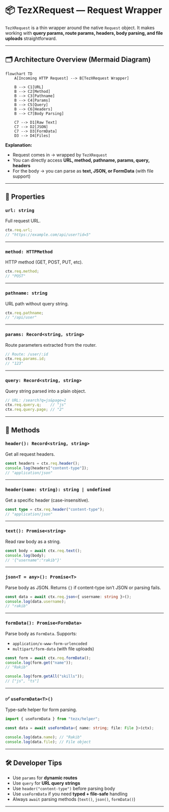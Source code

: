 # 📦 TezXRequest — Request Wrapper

`TezXRequest` is a thin wrapper around the native `Request` object.
It makes working with **query params, route params, headers, body parsing, and file uploads** straightforward.

---

## 🗂 Architecture Overview (Mermaid Diagram)

```mermaid
flowchart TD
    A[Incoming HTTP Request] --> B[TezXRequest Wrapper]

    B --> C1[URL]
    B --> C2[Method]
    B --> C3[Pathname]
    B --> C4[Params]
    B --> C5[Query]
    B --> C6[Headers]
    B --> C7[Body Parsing]

    C7 --> D1[Raw Text]
    C7 --> D2[JSON]
    C7 --> D3[FormData]
    D3 --> D4[Files]
```

**Explanation:**

* Request comes in → wrapped by `TezXRequest`
* You can directly access **URL, method, pathname, params, query, headers**
* For the body → you can parse as **text, JSON, or FormData** (with file support)

---

## 🔹 Properties

### `url: string`

Full request URL.

```ts
ctx.req.url; 
// "https://example.com/api/user?id=5"
```

---

### `method: HTTPMethod`

HTTP method (GET, POST, PUT, etc).

```ts
ctx.req.method; 
// "POST"
```

---

### `pathname: string`

URL path without query string.

```ts
ctx.req.pathname; 
// "/api/user"
```

---

### `params: Record<string, string>`

Route parameters extracted from the router.

```ts
// Route: /user/:id
ctx.req.params.id; 
// "123"
```

---

### `query: Record<string, string>`

Query string parsed into a plain object.

```ts
// URL: /search?q=js&page=2
ctx.req.query.q;    // "js"
ctx.req.query.page; // "2"
```

---

## 🔸 Methods

### `header(): Record<string, string>`

Get all request headers.

```ts
const headers = ctx.req.header();
console.log(headers["content-type"]); 
// "application/json"
```

---

### `header(name: string): string | undefined`

Get a specific header (case-insensitive).

```ts
const type = ctx.req.header("content-type");
// "application/json"
```

---

### `text(): Promise<string>`

Read raw body as a string.

```ts
const body = await ctx.req.text();
console.log(body); 
// '{"username":"rakib"}'
```

---

### `json<T = any>(): Promise<T>`

Parse body as JSON. Returns `{}` if content-type isn’t JSON or parsing fails.

```ts
const data = await ctx.req.json<{ username: string }>();
console.log(data.username); 
// "rakib"
```

---

### `formData(): Promise<FormData>`

Parse body as `FormData`. Supports:

* `application/x-www-form-urlencoded`
* `multipart/form-data` (with file uploads)

```ts
const form = await ctx.req.formData();
console.log(form.get("name")); 
// "Rakib"

console.log(form.getAll("skills")); 
// ["js", "ts"]
```

---

### ✅ `useFormData<T>()`

Type-safe helper for form parsing.

```ts
import { useFormData } from "tezx/helper";

const data = await useFormData<{ name: string; file: File }>(ctx);

console.log(data.name); // "Rakib"
console.log(data.file); // File object
```

---

## 🛠 Developer Tips

* Use `params` for **dynamic routes**
* Use `query` for **URL query strings**
* Use `header("content-type")` before parsing body
* Use `useFormData` if you need **typed + file-safe** handling
* Always `await` parsing methods (`text()`, `json()`, `formData()`)

---

